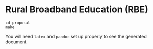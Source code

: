 # Rural Broadband Education (RBE)

    cd proposal
    make

You will need `latex` and `pandoc` set up properly to see the generated document.
